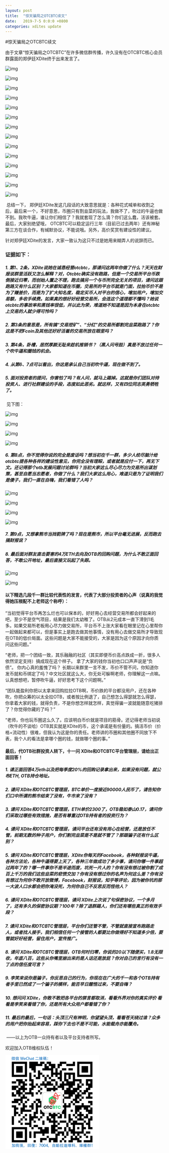 ```yaml
---
layout: post
title:  "惊天骗局之OTCBTC续文"
date:   2019-7-5 0:0:0 +0800
categories: xdites update
---
```

#惊天骗局之OTCBTC续文

​	由于文章“惊天骗局之OTCBTC”在许多微信群传播，许久没有在OTCBTC核心会员群露面的郑伊廷XDite终于出来发言了。

![img](https://tva1.sinaimg.cn/large/006tNbRwgy1g9yx4bng4cj30ep0mrwii.jpg)

![img](https://tva1.sinaimg.cn/large/006tNbRwgy1g9yx4d402dj30hk0mftcn.jpg)

![img](https://tva1.sinaimg.cn/large/006tNbRwgy1g9yx4emnajj30ek0jowhn.jpg)

![img](https://tva1.sinaimg.cn/large/006tNbRwgy1g9yx4fxcrsj30gb0hawgo.jpg)

![img](https://tva1.sinaimg.cn/large/006tNbRwgy1g9yx4h7sghj30dj0hydi5.jpg)

![img](https://tva1.sinaimg.cn/large/006tNbRwgy1g9yx4is777j30du0htwhb.jpg)

![img](https://tva1.sinaimg.cn/large/006tNbRwgy1g9yx4k2zxqj30dj0gp0v2.jpg)

![img](https://tva1.sinaimg.cn/large/006tNbRwgy1g9yx4lklc6j30cc0gt0v0.jpg)

![img](https://tva1.sinaimg.cn/large/006tNbRwgy1g9yx4n1fiij30dk0j3tbh.jpg)

![img](https://tva1.sinaimg.cn/large/006tNbRwgy1g9yx4ow7anj30dc0j4dih.jpg)

![img](https://tva1.sinaimg.cn/large/006tNbRwgy1g9yx4q82y2j30fz0ko0vu.jpg)

![img](https://tva1.sinaimg.cn/large/006tNbRwgy1g9yx4sp67jj30gv0kogou.jpg)

![img](https://tva1.sinaimg.cn/large/006tNbRwgy1g9yx4uf15mj30g10eognt.jpg)

![img](https://tva1.sinaimg.cn/large/006tNbRwgy1g9yx4y566rj30h50oujv4.jpg)

​	总结一下， 郑伊廷XDite发这几段话的大致意思就是：各种花式喊单和收割之后，最后来一个，不好意思，币圈只有割韭菜的玩法，我做不了，吹过的牛逼也做不到。我吹牛逼，谁让你们相信了？我就套现了怎么滴？你们这么蠢，活该被套。最后，大家别绝望哦， OTCBTC可以稳定运行三年（目前已过去两年）还有神秘第三方在谈合作，有缄默协议，不能说哦。另外，高价奖赏有建设性的建议。

针对郑伊廷XDite的发言，大家一致认为这只不过是她用来糊弄人的说辞而已。

### 证据如下：

##### 1. 第1、2条，XDite说她在诚恳经营otcbtc，那请问这两年你做了什么？天天在财报说群里活跃又怎么解释？对，Otcbtc确实没有跑路，但是一个交易所平台币跌倒接近归零，而创始人置之不理，跑去搞另一个与币所完全无关的项目，请问这跟跑路又有什么区别？大家都知道在币圈，交易所的平台币就是门面，拉抬币价不是为了赚差价，而是为了扩大知名度，稳定买币人对平台的信心，增加用户，增加交易额，多收手续费。如果真的想好好经营交易所，会连这个道理都不懂吗？她说otcbtc的事故率和黑钱率很低，并以此为荣，难道她不知道是因为本身在otcbtc上交易的人就少得可怜吗？

##### 2. 第3条的意思是，所有搞“交易挖矿”、“分红”的交易所都割完韭菜跑路了？你这是不把Fcoin及其他还好好活着的交易所放在眼里吗？

##### 3. 第4条，卧槽，居然厚颜无耻来趁机推销书？（黑人问号脸）真是不放过任何一个吹牛逼和圈钱的机会。

##### 4. 从第6、7点可以看出，你这是承认自己当初吹牛逼，现在做不到了。

##### 5. 面对投资者的提问，你害怕了吗？有人问，就马上踢掉。这就是你们团队对待投资人、进行社群建设的手段，态度如此恶劣。就这样，又有四位同志英勇牺牲了。

​	见下图：

![img](https://tva1.sinaimg.cn/large/006tNbRwgy1g9yx511ztfj30h50oujv4.jpg)

![img](https://tva1.sinaimg.cn/large/006tNbRwgy1g9yx54yvzaj30cg0n9dif.jpg)

![img](https://tva1.sinaimg.cn/large/006tNbRwgy1g9yx5ay46aj30cf0m6q5o.jpg)

![img](https://tva1.sinaimg.cn/large/006tNbRwgy1g9yx5gu8dnj30c10m6acl.jpg)

##### 6. 第8点，你不觉得你说的完全是废话吗？想当初在千一群，多少人绞尽脑汁给otcbtc提各种各样的建设性意见，你完全没有理睬，或者就是应付一下，再无下文。还记得那个otb发展问题讨论群吗？当初大家这么尽心尽力为交易所出谋划策，甚至自愿当志愿者，你做了什么？我们大家这么用心，难道只是为了证明我们是傻子，我们一直在自嗨，我们看错了人吗？

![img](https://tva1.sinaimg.cn/large/006tNbRwgy1g9yx5hppkyj304l07c74h.jpg)

![img](https://tva1.sinaimg.cn/large/006tNbRwgy1g9yx5jjgg4j304o07emxa.jpg)

![img](https://tva1.sinaimg.cn/large/006tNbRwgy1g9yx5lyw65j304z08tdg3.jpg)

![img](https://tva1.sinaimg.cn/large/006tNbRwgy1g9yx5n8h9ij304w08qglw.jpg)

##### 7. 第9点，又想拿熊市当挡箭牌了吗？现在是熊市，所以平台毫无进展，反而跑去搞财报说？

##### 8. 最后面对群友直击要害的4万ETH去向及OTB的回购问题，为什么不敢正面回答，不敢公开地址，最后直接又玩起了失踪。

![img](https://tva1.sinaimg.cn/large/006tNbRwgy1g9yx5q86xbj30gq0ivdj7.jpg)

![img](https://tva1.sinaimg.cn/large/006tNbRwgy1g9yx5sqm1gj305c07a0sx.jpg)

#### 以下精选几段千一群比较代表性的发言，代表了大部分投资者的心声（说真的我觉得她压根配不上老师这个称呼）：

“当初觉得平台币再怎么烂也可以保本的，好好用心去经营交易所都会好起来的吧，至少不是空气项目，结果是我们太幼稚了。OTB从2元成本一直下滑到1毛多。如果交易所老板用心尽力做交易所，平台币不上涨大家看在眼里记在心里帮你一起做起来都可以，但是事实上是跑去做其他事情，没有用心去做交易所才导致现在OTB的低价局面。这些问题是大家不能接受的，大家是因为这个原因才向你质问这些问题。”

“老师，把一个团结一致，其乐融融的社区（其实即便币价高点跌成一折，很多人依然坚定支持）搞成现在这个样子。 拿了大家的钱你当初也口口声声说是“负债”。 你内心真的羞愧了吗？ 长期以来群里一言不发，币价不管不问，你知道你发币就和币绑定了吗？中文社区就这么大，你无处可躲啊老师，你理解这一点嘛。认真想想吧，暂停吹牛逼，好好思考下这个问题啊。”

“团队能盈利你把以太拿来回购拉拉OTB啊，币价跌的平台都没用户，还在各种吹，你把众筹的以太全拉OTB，或者按比例退了，自己想怎么得瑟就怎么得瑟，你拿着大家的钱，就得负责，不是你想怎样就怎样，真觉得骗一波就能随意吃猪排了？你觉得你藏的了吗？”

“老师，你也玩币圈这么久了。应该明白币价就是项目的筋骨。还记得老师当初说（吹牛的不谈哈）OTB其实就是XDite的币，这个承诺是有份量的。搞活币价（价格+流动性）很难，但我认为这是你的责任。老师讲的币圈和其他圈不同放下不表，我个人的看法是拿哪个圈的钱，就做哪个圈的事。”

#### 最后，代OTB社群投资人转下，十一问 XDite和OTCBTC平台管理层，请给出正面回答！

##### 1. 请正面回答4万eth以及把每季度20%的回购记录拿出来，如果没有问题，就公布ETH, OTB持仓地址。

##### 2. 请问 XDite和OTCBTC管理层，BTC单价一度接近90000人民币了，请告知你们口中所谓的熊市结束了没有，牛市来了没有？

##### 3. 请问 XDite和OTCBTC管理层，ETH单价2300了，OTB稳如泰山0.17，请问你们采取过哪些有效措施，是否有尊重过OTB持有者的投资行为？

##### 4. 请问 XDite和OTCBTC管理层，请问平台还有没有用心在经营，还是放任不管，前期无数的种子用户，你们割完韭菜是不是就不管了？那跟骗子还有什么区别？

##### 5. 请问 XDite和OTCBTC管理层，XDite你每天的Facebook，各种财报说牛逼，各种方法论，各种牛逼得要上天了，各种三年做成功了多少事，请问你哪一件事超过两年了的？哪一件事你不是半途而废，坑死一片人的？你有没有想过被你割了成百上千万的我们这些韭菜的悲愤交加？你有没有想过你的名声为何这么差？你有没有想过为何你不敢开放微博，Facebook，财报说，知乎等评论，因为被你坑的那一大波人口水都会把你淹没死，为何你自己不反思反而怪他人？

##### 6. 请问 XDite和OTCBTC管理层，请问 XDite上次说了句保密协议，一个多月了，还有多久的保密协议期？100年？除了退群踢人，你们还有哪些真正的有效手段？

##### 7. 请问 XDite和OTCBTC管理层，平台你们还管不管，不管就直接宣布跑路走人，或者找人接手，我们相信任何一个接管的人都要比你做得好不知道多少倍，要管就好好经营，留住用户，宣传推广。

##### 8. 请问 XDite和OTCBTC管理层，OTB何时归零，你说的20以下随便买，1.8无限收，年底八百，这些从你嘴里崩出来的是人话还是放屁？你对自己的言行有没有一丁点的信任度可言？

##### 9. 李笑来说你是骗子，你反思自己的行为，你现在在广大的千一和各个OTB持有者手里已然成了一个骗子的模样，能否早日醒悟过来，不要自嗨？

##### 10. 想问问 XDite，你敢不敢把各平台的禁言都取消，看看外界对你的真实评价 看看是李笑来看错了你，还是所有大众用户都看错了你？

##### 11. 最后的最后，一句话：头顶三尺有神明，你望望头顶，看看苍天绕过谁？众多的用户把你抬起来容易，踩你下去也不是不可能，水能载舟亦能覆舟。

​																						——以上为OTB一众持有者以及平台支持者所写。




欢迎加入OTB维权队伍！

![img](/upload/wechat.png)

